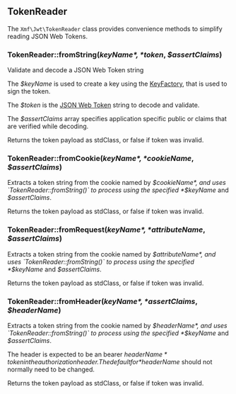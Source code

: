 ## TokenReader

The `Xmf\Jwt\TokenReader` class provides convenience methods to simplify reading JSON Web Tokens.

### TokenReader::fromString(*$keyName*, *$token*, *$assertClaims*)
Validate and decode a JSON Web Token string

The *$keyName* is used to create a key using the [KeyFactory](keyfactory.md), that is used to sign the token.

The *$token* is the [JSON Web Token](jsonwebtoken.md) string to decode and validate.

The *$assertClaims* array specifies application specific public or claims that are verified
while decoding.

Returns the token payload as stdClass, or false if token was invalid.

### TokenReader::fromCookie(*$keyName*, *$cookieName*, *$assertClaims*)

Extracts a token string from the cookie named by *$cookieName*, and uses `TokenReader::fromString()`
to process using the specified *$keyName* and *$assertClaims*.

Returns the token payload as stdClass, or false if token was invalid.

### TokenReader::fromRequest(*$keyName*, *$attributeName*,  *$assertClaims*)

Extracts a token string from the cookie named by *$attributeName*, and uses `TokenReader::fromString()`
to process using the specified *$keyName* and *$assertClaims*.

Returns the token payload as stdClass, or false if token was invalid.

### TokenReader::fromHeader(*$keyName*, *$assertClaims*, *$headerName*)
Extracts a token string from the cookie named by *$headerName*, and uses `TokenReader::fromString()`
to process using the specified *$keyName* and *$assertClaims*.

The header is expected to be an bearer *$headerName*token in the authorization header. The default
for *$headerName* should not normally need to be changed.


Returns the token payload as stdClass, or false if token was invalid.

